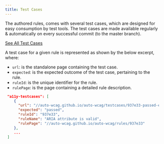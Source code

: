 ```yaml
---
title: Test Cases
---
```


The authored rules, comes with several test cases, which are designed for easy consumption by test tools. The test cases are made available regularly & automatically on every successful commit (to the master branch).
 
 <a class='btn' href='/testcases.json'>
  See All Test Cases
 </a>

A test case for a given rule is represented as shown by the below excerpt, where:
- `url`: is the standalone page containing the test case.
- `expected`: is the expected outcome of the test case, pertaining to the rule.
- `ruleId`: is the unique identifier for the rule.
- `rulePage`: is the page containing a detailed rule description.

```json
 "a11y-testcases": [
    {
      "url": "//auto-wcag.github.io/auto-wcag/testcases/937e33-passed-example-1.html",
      "expected": "passed",
      "ruleId": "937e33",
      "ruleName": "ARIA attribute is valid",
      "rulePage": "//auto-wcag.github.io/auto-wcag/rules/937e33"
    },
    ...
 ]
```